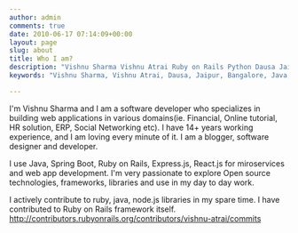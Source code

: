 ```yaml
---
author: admin
comments: true
date: 2010-06-17 07:14:09+00:00
layout: page
slug: about
title: Who I am?
description: "Vishnu Sharma Vishnu Atrai Ruby on Rails Python Dausa Jaipur Bangalore @vishnuatrai"
keywords: "Vishnu Sharma, Vishnu Atrai, Dausa, Jaipur, Bangalore, Java, Spring Boot, Ruby on Rails, Sofrware Engineer, @vishnuatrai"

---
```


I'm Vishnu Sharma and I am a software developer who specializes in building web applications in various domains(ie. Financial, Online tutorial, HR solution, ERP, Social Networking etc). I have 14+ years working experience, and I am loving every minute of it. I am a blogger, software designer and developer.

I use Java, Spring Boot, Ruby on Rails, Express.js, React.js for miroservices and web app development. I'm very passionate to explore Open source technologies, frameworks, libraries and use in my day to day work.

I actively contribute to ruby, java, node.js libraries in my spare time. I have contributed to Ruby on Rails framework itself. http://contributors.rubyonrails.org/contributors/vishnu-atrai/commits


